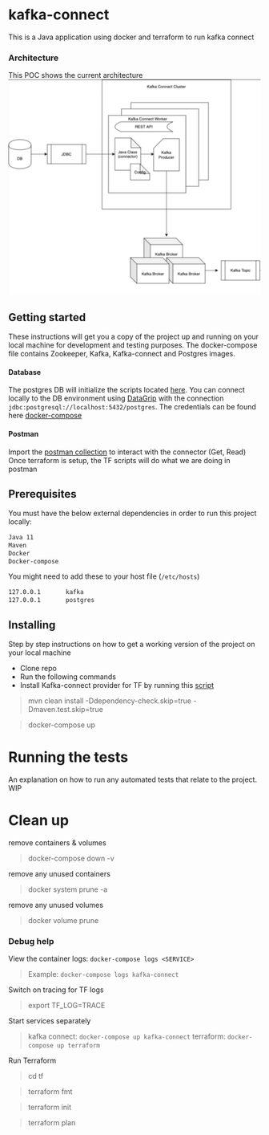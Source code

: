 # kafka-connect

This is a Java application using docker and terraform to run kafka connect 

### Architecture

This POC shows the current architecture
![Architecture](./diagram/current_architecture.png)

## Getting started

These instructions will get you a copy of the project up and running on your local machine for development and testing purposes. The docker-compose file contains Zookeeper, Kafka, Kafka-connect and Postgres images. 

#### Database

The postgres DB will initialize the scripts located [here](./connector/pgsql_init). You can connect locally to the DB environment using [DataGrip](https://www.jetbrains.com/datagrip/download) with the connection `jdbc:postgresql://localhost:5432/postgres`. The credentials can be found here [docker-compose](./docker-compose.yml)

#### Postman

Import the [postman collection](./postman/kafka-connect-local.postman_collection.json) to interact with the connector (Get, Read)
Once terraform is setup, the TF scripts will do what we are doing in postman

## Prerequisites

You must have the below external dependencies in order to run this project locally:

```
Java 11
Maven
Docker
Docker-compose
```

You might need to add these to your host file (`/etc/hosts`)
```
127.0.0.1       kafka
127.0.0.1       postgres
```

## Installing

Step by step instructions on how to get a working version of the project on your local machine

- Clone repo
- Run the following commands
- Install Kafka-connect provider for TF by running this [script](./script/install_kafka_connect_plugin.sh)

> mvn clean install -Ddependency-check.skip=true -Dmaven.test.skip=true

> docker-compose up

# Running the tests

An explanation on how to run any automated tests that relate to the project. WIP

# Clean up

remove containers & volumes
> docker-compose down -v 

remove any unused containers 
> docker system prune -a

remove any unused volumes 
> docker volume prune

### Debug help

View the container logs:
 `docker-compose logs <SERVICE>`
> Example: `docker-compose logs kafka-connect`

Switch on tracing for TF logs 
> export TF_LOG=TRACE

Start services separately
> kafka connect: `docker-compose up kafka-connect`
> terraform: `docker-compose up terraform`

Run Terraform 
> cd tf

> terraform fmt

> terraform init

> terraform plan

